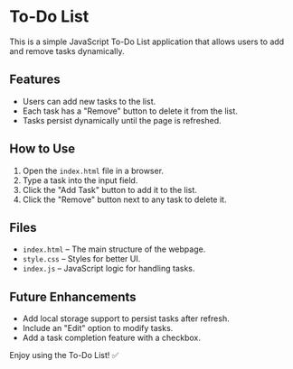 # To-Do List

This is a simple JavaScript To-Do List application that allows users to add and remove tasks dynamically.

## Features
- Users can add new tasks to the list.
- Each task has a "Remove" button to delete it from the list.
- Tasks persist dynamically until the page is refreshed.

## How to Use
1. Open the `index.html` file in a browser.
2. Type a task into the input field.
3. Click the "Add Task" button to add it to the list.
4. Click the "Remove" button next to any task to delete it.

## Files
- `index.html` – The main structure of the webpage.
- `style.css` – Styles for better UI.
- `index.js` – JavaScript logic for handling tasks.

## Future Enhancements
- Add local storage support to persist tasks after refresh.
- Include an "Edit" option to modify tasks.
- Add a task completion feature with a checkbox.

Enjoy using the To-Do List! ✅
